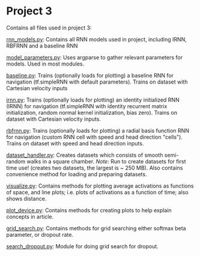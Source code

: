 # Project 3
Contains all files used in project 3:

[rnn_models.py](rnn_models.py): Contains all RNN models used in project,
including IRNN, RBFRNN and a baseline RNN

[model_parameters.py](model_parameters.py): Uses argparse to gather
relevant parameters for models. Used in most modules.

[baseline.py](baseline.py): Trains (optionally loads for plotting)
a baseline RNN for navigation (tf.simpleRNN with default parameters).
Trains on dataset with Cartesian velocity inputs

[irnn.py](irnn.py): Trains (optionally loads for plotting)
an identity initialized RNN (IRNN) for navigation (tf.simpleRNN with
identity recurrent matrix initialization, random normal kernel initialization,
bias zero). Trains on dataset with Cartesian velocity inputs.

[rbfrnn.py](rbfrnn.py): Trains (optionally loads for plotting)
a radial basis function RNN for navigation (custom RNN cell with
speed and head direction "cells"). Trains on dataset with
speed and head direction inputs.

[dataset_handler.py](dataset_handler.py): Creates datasets which consists
of smooth semi-random walks in a square chamber. *Note*: Run to create datasets
for first time use! (creates two datasets, the largest is ~ 250 MB).
Also contains convenience method for loading and preparing datasets.

[visualize.py](visualize.py): Contains methods for plotting average activations
as functions of space, and line plots; i.e. plots of activations as a function of
time; also shows distance.

[plot_device.py](plot_device.py): Contains methods for creating plots to help
explain concepts in article.

[grid_search.py](grid_search.py):
Contains methods for grid searching either softmax beta parameter, or dropout rate.

[search_dropout.py](search_dropout.py):
Module for doing grid search for dropout.
